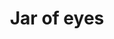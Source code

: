 ---
layout: item
title: Jar of eyes
item-id: 23525
datatable: true
id: 23525
name: "Jar of eyes"
members: true
lowalch: 0
highalch: 0
examine: "Stop staring!"
monsters:
  - id: 8713
    name: "Sarachnis"
    members: true
    combat_level: 318
    wiki_url: "https://oldschool.runescape.wiki/w/Sarachnis"
    drops:
      - quantity: "1"
        rarity: 0.0005
        drop_requirements: "forthos-dungeon-only"
---